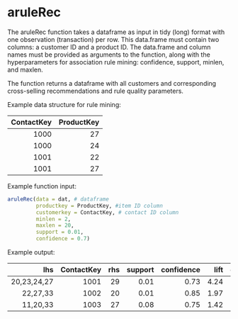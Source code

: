 # aruleRec

The aruleRec function takes a dataframe as input in tidy (long) format with one observation (transaction) per row. This data.frame must contain two columns: a customer ID and a product ID. The data.frame and column names must be provided as arguments to the function, along with the hyperparameters for association rule mining: confidence, support, minlen, and maxlen.

The function returns a dataframe with all customers and corresponding cross-selling recommendations and rule quality parameters.

Example data structure for rule mining:

| ContactKey    | ProductKey    |
| ------------: |--------------:|
| 1000          | 27            |
| 1000          | 24            |
| 1001          | 22            |
| 1001          | 27            |


Example function input:

```R
aruleRec(data = dat, # dataframe
         productkey = ProductKey, #item ID column
         customerkey = ContactKey, # contact ID column
         minlen = 2, 
         maxlen = 20, 
         support = 0.01, 
         confidence = 0.7)
```


Example output:

| lhs	         | ContactKey |	rhs  |	support | confidence  | lift   |	count|
|----------------:|-----------:|--------:|----------:|------------:|-------:|--------:|
| 20,23,24,27     |     1001   |	29   |	0.01    | 0.73	    | 4.24   |	1305 |
| 22,27,33        |     1002   |	20   |	0.01    | 0.85	    | 1.97   |	1453 |
| 11,20,33        |     1003   |	27   |	0.08    | 0.75	    | 1.42   |	1151 |
